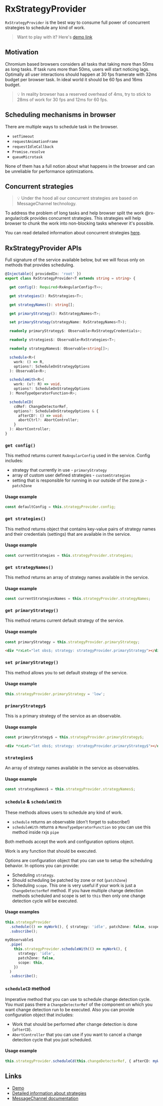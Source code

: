 # RxStrategyProvider

`RxStrategyProvider` is the best way to consume full power of concurrent strategies to schedule any kind of work.

> Want to play with it? Here's [demo link](https://stackblitz.com/edit/angular-ivy-1vfpoe)

## Motivation

Chromium based browsers considers all tasks that taking more than 50ms as long tasks. If task runs more than 50ms, users will start noticing lags. Optimally all user interactions should happen at 30 fps framerate with 32ms budget per browser task. In ideal world it should be 60 fps and 16ms budget.

> 💡 In reality browser has a reserved overhead of 4ms, try to stick to 28ms of work for 30 fps and 12ms for 60 fps.

## Scheduling mechanisms in browser

There are multiple ways to schedule task in the browser.

- `setTimeout`
- `requestAnimationFrame`
- `requestIdleCallback`
- `Promise.resolve`
- `queueMicrotask`

None of them has a full notion about what happens in the browser and can be unreliable for performance optimizations.

## Concurrent strategies

> 💡 Under the hood all our concurrent strategies are based on MessageChannel technology.

To address the problem of long tasks and help browser split the work @rx-angular/cdk provides concurrent strategies. This strategies will help browser to chunk the work into non-blocking tasks whenever it's possible.

You can read detailed information about concurrent strategies [here](https://github.com/rx-angular/rx-angular/blob/main/libs/cdk/render-strategies/docs/concurrent-strategies.md).

## RxStrategyProvider APIs

Full signature of the service available below, but we will focus only on methods that provides scheduling.

```typescript
@Injectable({ providedIn: 'root' })
export class RxStrategyProvider<T extends string = string> {

  get config(): Required<RxAngularConfig<T>>;

  get strategies(): RxStrategies<T>;

  get strategyNames(): string[];

  get primaryStrategy(): RxStrategyNames<T>;

  set primaryStrategy(strategyName: RxStrategyNames<T>);

  readonly primaryStrategy$: Observable<RxStrategyCredentials>;

  readonly strategies$: Observable<RxStrategies<T>;

  readonly strategyNames$: Observable<string[]>;

  schedule<R>(
    work: () => R,
    options?: ScheduleOnStrategyOptions
  ): Observable<R>;

  scheduleWith<R>(
    work: (v?: R) => void,
    options?: ScheduleOnStrategyOptions
  ): MonoTypeOperatorFunction<R>;

  scheduleCD(
    cdRef: ChangeDetectorRef,
    options?: ScheduleOnStrategyOptions & {
      afterCD?: () => void;
      abortCtrl?: AbortController;
    }
  ): AbortController;
}
```

### `get config()`

This method returns current `RxAngularConfig` used in the service.
Config includes:

- strategy that currently in use - `primaryStrategy`
- array of custom user defined strategies - `customStrategies`
- setting that is responsible for running in our outside of the zone.js - `patchZone`

#### Usage example

```typescript
const defaultConfig = this.strategyProvider.config;
```

### `get strategies()`

This method returns object that contains key-value pairs of strategy names and their credentials (settings) that are available in the service.

#### Usage example

```typescript
const currentStrategies = this.strategyProvider.strategies;
```

### `get strategyNames()`

This method returns an array of strategy names available in the service.

#### Usage example

```typescript
const currentStrategiesNames = this.strategyProvider.strategyNames;
```

### `get primaryStrategy()`

This method returns current default strategy of the service.

#### Usage example

```typescript
const primaryStrategy = this.strategyProvider.primaryStrategy;
```

```html
<div *rxLet="let obs$; strategy: strategyProvider.primaryStrategy"></div>
```

### `set primaryStrategy()`

This method allows you to set default strategy of the service.

#### Usage example

```typescript
this.strategyProvider.primaryStrategy = 'low';
```

### `primaryStrategy$`

This is a primary strategy of the service as an observable.

#### Usage example

```typescript
const primaryStrategy$ = this.strategyProvider.primaryStrategy$;
```

```html
<div *rxLet="let obs$; strategy: strategyProvider.primaryStrategy$"></div>
```

### `strategies$`

An array of strategy names available in the service as observables.

#### Usage example

```typescript
const strategyNames$ = this.strategyProvider.strategyNames$;
```

### `schedule` & `scheduleWith`

These methods allows users to schedule any kind of work.

- `schedule` returns an observable (don't forget to subscribe!)
- `scheduleWith` returns a `MonoTypeOperatorFunction` so you can use this method inside rxjs `pipe`

Both methods accept the work and configuration options object.

Work is any function that should be executed.

Options are configuration object that you can use to setup the scheduling behavior. In options you can provide:

- Scheduling `strategy`.
- Should scheduling be patched by zone or not (`patchZone`)
- Scheduling `scope`. This one is very useful if your work is just a `ChangeDetectorRef` method. If you have multiple change detection methods scheduled and scope is set to `this` then only one change detection cycle will be executed.

#### Usage examples

```typescript
this.strategyProvider
  .schedule(() => myWork(), { strategy: 'idle', patchZone: false, scope: this })
  .subscribe();

myObservable$
  .pipe(
    this.strategyProvider.scheduleWith(() => myWork(), {
      strategy: 'idle',
      patchZone: false,
      scope: this,
    })
  )
  .subscribe();
```

### `scheduleCD` method

Imperative method that you can use to schedule change detection cycle. You must pass there a `ChangeDetectorRef` of the component on which you want change detection run to be executed. Also you can provide configuration object that includes:

- Work that should be performed after change detection is done (`afterCD`).
- `AbortController` that you can use if you want to cancel a change detection cycle that you just scheduled.

#### Usage example

```typescript
this.strategyProvider.scheduleCd(this.changeDetectorRef, { afterCD: myWork() });
```

## Links

- [Demo](https://stackblitz.com/edit/angular-ivy-1vfpoe)
- [Detailed information about strategies](https://github.com/rx-angular/rx-angular/tree/master/libs/cdk/render-strategies)
- [MessageChannel documentation](https://developer.mozilla.org/en-US/docs/Web/API/MessageChannel)
